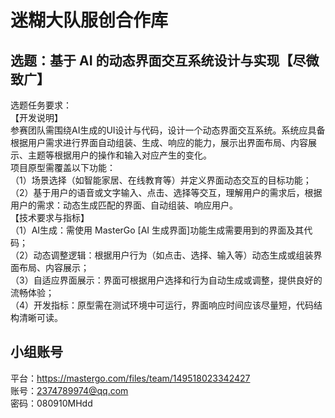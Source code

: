 # 迷糊大队服创合作库
## 选题：基于 AI 的动态界面交互系统设计与实现【尽微致广】  
选题任务要求：  
【开发说明】  
参赛团队需围绕AI生成的UI设计与代码，设计一个动态界面交互系统。系统应具备根据用户需求进行界面自动组装、生成、响应的能力，展示出界面布局、内容展示、主题等根据用户的操作和输入对应产生的变化。  
项目原型需覆盖以下功能：  
（1）场景选择（如智能家居、在线教育等）并定义界面动态交互的目标功能；  
（2）基于用户的语音或文字输入、点击、选择等交互，理解用户的需求后，根据用户的需求：动态生成匹配的界面、自动组装、响应用户。  
【技术要求与指标】  
（1）AI生成：需使用 MasterGo [AI 生成界面]功能生成需要用到的界面及其代码；  
（2）动态调整逻辑：根据用户行为（如点击、选择、输入等）动态生成或组装界面布局、内容展示；  
（3）自适应界面展示：界面可根据用户选择和行为自动生成或调整，提供良好的流畅体验；  
（4）开发指标：原型需在测试环境中可运行，界面响应时间应该尽量短，代码结构清晰可读。 
## 小组账号
平台：https://mastergo.com/files/team/149518023342427  
账号：2374789974@qq.com  
密码：080910MHdd  
